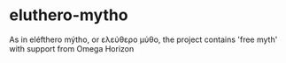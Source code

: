 # eluthero-mytho
As in eléfthero mýtho, or ελεύθερο μύθο, the project contains 'free myth' with support from Omega Horizon

